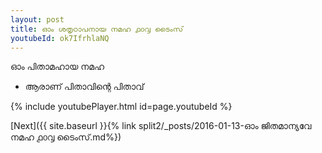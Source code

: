 ```yaml
---
layout: post
title: ഓം ശതൃഠാപനായ നമഹ ൧൦൮ ടൈംസ്
youtubeId: ok7IfrhlaNQ
---
```

 
 
 ഓം പിതാമഹായ നമഹ 
 
 -  ആരാണ് പിതാവിന്റെ പിതാവ് 
 
  
 
  
 
 
 
 
 
 


{% include youtubePlayer.html id=page.youtubeId %}
 
[Next]({{ site.baseurl }}{% link  split2/_posts/2016-01-13-ഓം ജിതമാന്യവേ നമഹ ൧൦൮ ടൈംസ്.md%})
 
